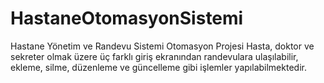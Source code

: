 # HastaneOtomasyonSistemi
Hastane Yönetim ve Randevu Sistemi Otomasyon Projesi
Hasta, doktor ve sekreter olmak üzere üç farklı giriş ekranından randevulara ulaşılabilir, ekleme, silme, düzenleme ve güncelleme gibi işlemler yapılabilmektedir. 

